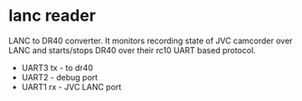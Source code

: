 # lanc reader

LANC to DR40 converter. It monitors recording state of JVC camcorder over LANC and starts/stops
DR40 over their rc10 UART based protocol.

* UART3 tx - to dr40
* UART2    - debug port
* UART1 rx - JVC LANC port

